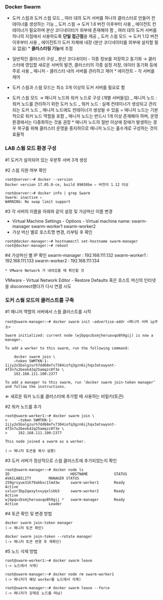 ### Docker Swarm

- 도커 스웜과 도커 스웜 모드
  _ 여러 대의 도커 서버를 하나의 클러스터로 만들어 컨테이너를 생성하는 기능
  _ 도커 스웜 → 도커 1.6 버전 이후부터 사용
  _ 에이전트 컨테이너가 필요하며 분산 코디네이터가 외부에 존재해야 함
  _ 여러 대의 도커 서버를 하나의 지점에서 사용하도록 **단일 접근점**을 제공
  _ 도커 스웜 모드 → 도커 1.12 버전 이후부터 사용
  _ 에이전트가 도커 자체에 내장 (분산 코디네이터를 외부에 설치할 필요 없음) \* **클러스터링 기능**에 초점

- 일반적인 클러스터 구성
  _ 분산 코디네이터 - 각종 정보를 저장하고 동기화 → 클러스터에 영입할 새로운 서버의 발견, 클러스터의 각종 설정 저장, 데이터 동기화 등에 주로 사용
  _ 매니저 - 클러스터 내의 서버를 관리하고 제어 \* 에이전트 - 각 서버를 제어

- 도커 스웜과 스웜 모드는 최소 3개 이상의 도커 서버를 필요로 함

- 도커 스웜 모드 → 매니저 노드와 워커 노드로 구성 (개별 서버들임)
  _ 매니저 노드 : 워커 노드를 관리하기 위한 도커 노드
  _ 워커 노드 : 실제 컨테이너가 생성되고 관리되는 도커 노드
  _ 매니저 노드에도 컨테이너가 생성될 수 있음 = 매니저 노드는 기본적으로 워커 노드 역할을 포함
  _ 매니저 노드는 반드시 1개 이상 존재해야 하며, 운영 환경에서는 다중화하는 것을 권장 \* 매니저 노드의 절반 이상에 장애가 발생하는 경우 복구를 위해 클러스터 운영을 중지하므로 매니저 노드는 홀수개로 구성하는 것이 효율적

### LAB 스웜 모드 환경 구성

#1 도커가 설치되어 있는 우분투 서버 3개 생성

#2 스웜 지원 여부 확인

```
root@server:~# docker --version
Docker version 17.05.0-ce, build 89658be ⇐ 버전이 1.12 이상

root@server:~# docker info | grep Swarm
Swarm: inactive ⇐
WARNING: No swap limit support
```

#3 각 서버의 이름을 아래와 같이 설정 및 가상머신 이름 변경

- Virtual Machine Settings - Options - Virtual machine name:
  swarm-manager
  swarm-worker1
  swarm-worker2
- 가상 머신 별로 호스트명 변경, 리부팅 후 확인

```
root@docker-manager:~# hostnamectl set-hostname swarm-manager
root@docker-manager:~# reboot
```

#4 가상머신 별 IP 확인
swarm-manager : 192.168.111.132
swarm-worker1 : 192.168.111.133
swarm-worker2 : 192.168.111.134

    * VMware Network 가 내려갔을 때 확인할 것

VMware - Virtual Network Editor - Restore Defaults
혹은 호스트 머신의 인터넷을 disconnect했다가 다시 연결 시도

### 도커 스웜 모드의 클러스트를 구축

#1 매니저 역할의 서버에서 스웜 클러스트를 시작

```
root@swarm-manager:~# docker swarm init —advertise-addr <매니저 서버 ip주소>

Swarm initialized: current node (wjbpqvzbsmjheruavqo8h9gij) is now a manager.

To add a worker to this swarm, run the following command:

    docker swarm join \
    —token SWMTKN-1-1ijy2o5balgzurh7dd68efv7304iofq3gzn6ijhqx3atxwyont-4f3n7u2beok42q25amqzc0f3e \
    192.168.111.100:2377

To add a manager to this swarm, run ‘docker swarm join-token manager’ and follow the instructions.
```

⇐ 새로운 워커 노드를 클러스터에 추가할 때 사용하는 비밀키(토큰)

#2 워커 노드를 추가

```
root@swarm-worker1:~# docker swarm join \
>     —token SWMTKN-1-1ijy2o5balgzurh7dd68efv7304iofq3gzn6ijhqx3atxwyont-4f3n7u2beok42q25amqzc0f3e \
>     192.168.111.100:2377

This node joined a swarm as a worker.

(-> 매니저 토큰을 복사-실행)
```

#3 도커 서버가 정상적으로 스웜 클러스트에 추가되었는지 확인

```
root@swarm-manager:~# docker node ls
ID                            HOSTNAME            STATUS              AVAILABILITY        MANAGER STATUS
259grsyue31k79abbsc1lmd3w     swarm-worker1       Ready               Active
sxluzr3bp2qexytxxyqxlsbb3     swarm-worker2       Ready               Active
wjbpqvzbsmjheruavqo8h9gij *   swarm-manager       Ready               Active              Leader
```

#4 토큰 확인 및 변경 방법

```
docker swarm join-token manager
(-> 매니저 토큰 확인)

docker swarm join-token --rotate manager
(-> 매니저 토큰 변경 후 재확인)
```

#5 노드 삭제 방법

```
root@swarm-worker1:~# docker swarm leave
(-> 노드에서 삭제)

root@swarm-manager:~# docker node rm swarm-worker1
(-> 매니저가 해당 worker를 노드에서 삭제)

root@swarm-manager:~# docker swarm leave --force
(-> 매니저가 강제로 노드를 떠남)
```
